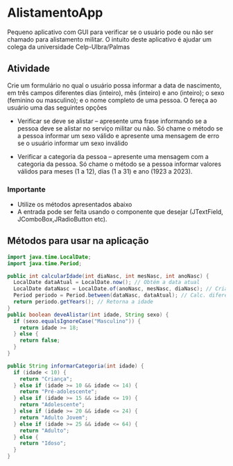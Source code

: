 # AlistamentoApp
Pequeno aplicativo com GUI para verificar se o usuário pode ou não ser chamado para alistamento militar. O intuito deste aplicativo é ajudar um colega da universidade Celp-Ulbra/Palmas

## Atividade

Crie um formulário no qual o usuário possa informar a data de nascimento, em três campos diferentes dias (inteiro), mês (inteiro) e ano (inteiro); o sexo (feminino ou masculino); e o nome completo de uma pessoa.
O
fereça ao usuário uma das seguintes opções

* Verificar se deve se alistar – apresente uma frase informando se a pessoa deve se alistar no
serviço militar ou não. Só chame o método se a pessoa informar um sexo válido e apresente
uma mensagem de erro se o usuário informar um sexo inválido

* Verificar a categoria da pessoa – apresente uma mensagem com a categoria da pessoa. Só
chame o método se a pessoa informar valores válidos para meses (1 a 12), dias (1 a 31) e ano
(1923 a 2023).

### Importante

* Utilize os métodos apresentados abaixo
* A entrada pode ser feita usando o componente que desejar (JTextField, JComboBox,JRadioButton etc).

## Métodos para usar na aplicação

```Java
import java.time.LocalDate;
import java.time.Period;

public int calcularIdade(int diaNasc, int mesNasc, int anoNasc) {
  LocalDate dataAtual = LocalDate.now(); // Obtém a data atual
  LocalDate dataNasc = LocalDate.of(anoNasc, mesNasc, diaNasc); // Cria a data de Nasc
  Period periodo = Period.between(dataNasc, dataAtual); // Calc. diferença entre as datas
  return periodo.getYears(); // Retorna a idade
}
public boolean deveAlistar(int idade, String sexo) {
  if (sexo.equalsIgnoreCase("Masculino")) {
    return idade >= 18;
  } else {
    return false;
  }
}

public String informarCategoria(int idade) {
  if (idade < 10) {
    return "Criança";
  } else if (idade >= 10 && idade <= 14) {
    return "Pré-adolescente";
  } else if (idade >= 15 && idade <= 19) {
    return "Adolescente";
  } else if (idade >= 20 && idade <= 24) {
    return "Adulto Jovem";
  } else if (idade >= 25 && idade <= 64) {
    return "Adulto";
  } else {
    return "Idoso";
  }
}

```
